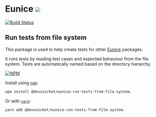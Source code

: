 # Eunice [![](https://raw.githubusercontent.com/DevSnicket/Eunice/master/Renderer/getSvgElementForYaml/createArrows/testcase.svg?sanitize=true)](Renderer/getSvgElementForYaml/createArrows/testcase.svg)

[![Build Status](https://travis-ci.org/DevSnicket/eunice-run-tests-from-file-system.svg?branch=master)](https://travis-ci.org/DevSnicket/eunice-run-tests-from-file-system)

## Run tests from file system

This package is used to help create tests for other [Eunice](https://github.com/DevSnicket/Eunice) packages. 

It runs tests by reading test cases and expected behaviour from the file system. Tests are automatically named based on the directory hierarchy.

[![NPM](https://img.shields.io/npm/v/@devsnicket/eunice-run-tests-from-file-system..svg)](https://www.npmjs.com/package/@devsnicket/eunice-run-tests-from-file-system.
)

Install using [`npm`](https://www.npmjs.com/package/@devsnicket/eunice-run-tests-from-file-system.):

```bash
npm install @devsnicket/eunice-run-tests-from-file-system.
```
Or with [`yarn`](https://yarnpkg.com/en/package/@devsnicket/eunice-run-tests-from-file-system.):

```bash
yarn add @devsnicket/eunice-run-tests-from-file-system.
```